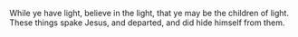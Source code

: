 While ye have light, believe in the light, that ye may be the children of light. These things spake Jesus, and departed, and did hide himself from them.
